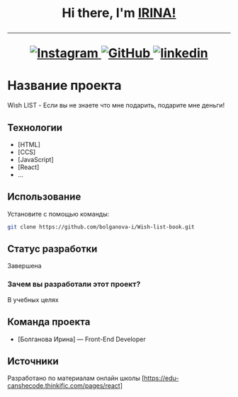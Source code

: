 <h1 align="center">Hi there, I'm <a href="#" target="_blank">IRINA!</a>
<hr>
<a href="https://www.instagram.com/bolganova_irina?igsh=MTJlZ2ptMXlldWk5cw%3D%3D&utm_source=qr" target="_blank">
    <img src="https://img.shields.io/badge/instagram-219C90" alt="Instagram"/>
  </a>
  <a href="https://github.com/bolganova-i" target="_blank">
    <img src="https://img.shields.io/badge/GitHub-219C90" alt="GitHub"/>
  </a>
  <a href="#" target="_blank">
    <img src="https://img.shields.io/badge/linkedin-219C90" alt="linkedin"/>
  </a>

# Название проекта
Wish LIST - Если вы не знаете что мне подарить, подарите мне деньги! 

## Технологии
- [HTML]
- [CCS]
- [JavaScript]
- [React]
- ...

## Использование
Установите с помощью команды:
```sh
git clone https://github.com/bolganova-i/Wish-list-book.git
```
## Статус разработки
Завершена 

### Зачем вы разработали этот проект?
В учебных целях

## Команда проекта
- [Болганова Ирина] — Front-End Developer 

## Источники
Разработано по материалам онлайн школы [https://edu-canshecode.thinkific.com/pages/react]
